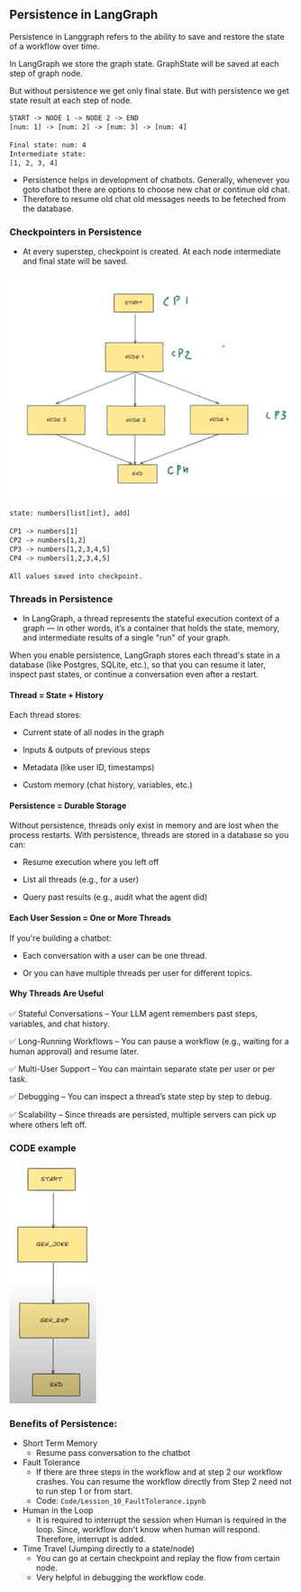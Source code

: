 ## Persistence in LangGraph

Persistence in Langgraph refers to the ability to save and restore the state of a workflow over time. 

In LangGraph we store the graph state.
GraphState will be saved at each step of graph node. 

But without persistence we get only final state. 
But with persistence we get state result at each step of node. 

```
START -> NODE 1 -> NODE 2 -> END
[num: 1] -> [num: 2] -> [num: 3] -> [num: 4]

Final state: num: 4
Intermediate state: 
[1, 2, 3, 4]
```

- Persistence helps in development of chatbots. Generally, whenever you goto chatbot there are options to choose new chat or continue old chat. 
- Therefore to resume old chat old messages needs to be feteched from the database.


### Checkpointers in Persistence

- At every superstep, checkpoint is created. At each node intermediate and final state will be saved. 

![alt text](images/image_09_01.png)

```
state: numbers[list[int], add]

CP1 -> numbers[1]
CP2 -> numbers[1,2]
CP3 -> numbers[1,2,3,4,5]
CP4 -> numbers[1,2,3,4,5]

All values saved into checkpoint.
```

### Threads in Persistence

- In LangGraph, a thread represents the stateful execution context of a graph — in other words, it’s a container that holds the state, memory, and intermediate results of a single "run" of your graph.

When you enable persistence, LangGraph stores each thread's state in a database (like Postgres, SQLite, etc.), so that you can resume it later, inspect past states, or continue a conversation even after a restart.

#### Thread = State + History
Each thread stores:

- Current state of all nodes in the graph

- Inputs & outputs of previous steps

- Metadata (like user ID, timestamps)

- Custom memory (chat history, variables, etc.)

#### Persistence = Durable Storage
Without persistence, threads only exist in memory and are lost when the process restarts.
With persistence, threads are stored in a database so you can:

- Resume execution where you left off

- List all threads (e.g., for a user)

- Query past results (e.g., audit what the agent did)

#### Each User Session = One or More Threads
If you're building a chatbot:

- Each conversation with a user can be one thread.

- Or you can have multiple threads per user for different topics.

#### Why Threads Are Useful

✅ Stateful Conversations – Your LLM agent remembers past steps, variables, and chat history.

✅ Long-Running Workflows – You can pause a workflow (e.g., waiting for a human approval) and resume later.

✅ Multi-User Support – You can maintain separate state per user or per task.

✅ Debugging – You can inspect a thread’s state step by step to debug.

✅ Scalability – Since threads are persisted, multiple servers can pick up where others left off.



### CODE example

![alt text](images/image_09_02.png)


### Benefits of Persistence: 

- Short Term Memory
    - Resume pass conversation to the chatbot
- Fault Tolerance
    - If there are three steps in the workflow and at step 2 our workflow crashes. You can resume the workflow directly from Step 2 need not to run step 1 or from start. 
    - Code: `Code/Lession_10_FaultTolerance.ipynb`
- Human in the Loop
    - It is required to interrupt the session when Human is required in the loop. Since, workflow don't know when human will respond. Therefore, interrupt is added. 
- Time Travel (Jumping directly to a state/node)
    - You can go at certain checkpoint and replay the flow from certain node. 
    - Very helpful in debugging the workflow code.